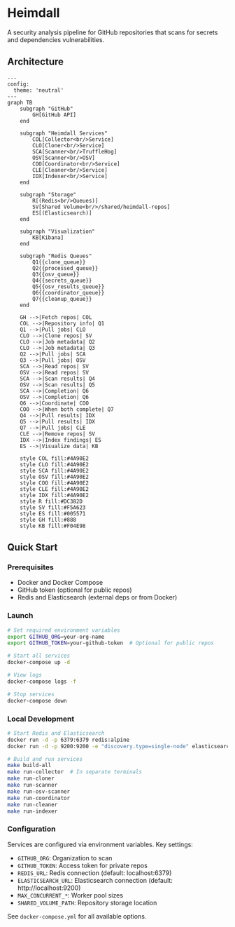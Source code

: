 # Heimdall

A security analysis pipeline for GitHub repositories that scans for secrets and dependencies vulnerabilities.

## Architecture

```mermaid
---
config:
  theme: 'neutral'
---
graph TB
    subgraph "GitHub"
        GH[GitHub API]
    end

    subgraph "Heimdall Services"
        COL[Collector<br/>Service]
        CLO[Cloner<br/>Service]
        SCA[Scanner<br/>TruffleHog]
        OSV[Scanner<br/>OSV]
        COO[Coordinator<br/>Service]
        CLE[Cleaner<br/>Service]
        IDX[Indexer<br/>Service]
    end

    subgraph "Storage"
        R[(Redis<br/>Queues)]
        SV[Shared Volume<br/>/shared/heimdall-repos]
        ES[(Elasticsearch)]
    end

    subgraph "Visualization"
        KB[Kibana]
    end

    subgraph "Redis Queues"
        Q1{{clone_queue}}
        Q2{{processed_queue}}
        Q3{{osv_queue}}
        Q4{{secrets_queue}}
        Q5{{osv_results_queue}}
        Q6{{coordinator_queue}}
        Q7{{cleanup_queue}}
    end

    GH -->|Fetch repos| COL
    COL -->|Repository info| Q1
    Q1 -->|Pull jobs| CLO
    CLO -->|Clone repos| SV
    CLO -->|Job metadata| Q2
    CLO -->|Job metadata| Q3
    Q2 -->|Pull jobs| SCA
    Q3 -->|Pull jobs| OSV
    SCA -->|Read repos| SV
    OSV -->|Read repos| SV
    SCA -->|Scan results| Q4
    OSV -->|Scan results| Q5
    SCA -->|Completion| Q6
    OSV -->|Completion| Q6
    Q6 -->|Coordinate| COO
    COO -->|When both complete| Q7
    Q4 -->|Pull results| IDX
    Q5 -->|Pull results| IDX
    Q7 -->|Pull jobs| CLE
    CLE -->|Remove repos| SV
    IDX -->|Index findings| ES
    ES -->|Visualize data| KB
    
    style COL fill:#4A90E2
    style CLO fill:#4A90E2
    style SCA fill:#4A90E2
    style OSV fill:#4A90E2
    style COO fill:#4A90E2
    style CLE fill:#4A90E2
    style IDX fill:#4A90E2
    style R fill:#DC382D
    style SV fill:#F5A623
    style ES fill:#005571
    style GH fill:#888
    style KB fill:#F04E98
```

## Quick Start

### Prerequisites

- Docker and Docker Compose
- GitHub token (optional for public repos)
- Redis and Elasticsearch (external deps or from Docker)

### Launch

```bash
# Set required environment variables
export GITHUB_ORG=your-org-name
export GITHUB_TOKEN=your-github-token  # Optional for public repos

# Start all services
docker-compose up -d

# View logs
docker-compose logs -f

# Stop services
docker-compose down
```

### Local Development

```bash
# Start Redis and Elasticsearch
docker run -d -p 6379:6379 redis:alpine
docker run -d -p 9200:9200 -e "discovery.type=single-node" elasticsearch:8.11.0

# Build and run services
make build-all
make run-collector  # In separate terminals
make run-cloner
make run-scanner
make run-osv-scanner
make run-coordinator
make run-cleaner
make run-indexer
```

### Configuration

Services are configured via environment variables. Key settings:
- `GITHUB_ORG`: Organization to scan
- `GITHUB_TOKEN`: Access token for private repos
- `REDIS_URL`: Redis connection (default: localhost:6379)
- `ELASTICSEARCH_URL`: Elasticsearch connection (default: http://localhost:9200)
- `MAX_CONCURRENT_*`: Worker pool sizes
- `SHARED_VOLUME_PATH`: Repository storage location

See `docker-compose.yml` for all available options.
